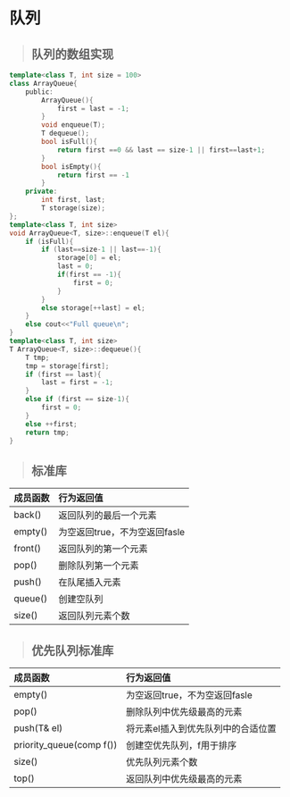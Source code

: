 # 队列
> ## 队列的数组实现
```c++
template<class T, int size = 100>
class ArrayQueue{
    public:
        ArrayQueue(){
            first = last = -1;
        }
        void enqueue(T);
        T dequeue();
        bool isFull(){
            return first ==0 && last == size-1 || first==last+1;
        }
        bool isEmpty(){
            return first == -1
        }
    private:
        int first, last;
        T storage(size);
};
template<class T, int size>
void ArrayQueue<T, size>::enqueue(T el){
    if (isFull){
        if (last==size-1 || last==-1){
            storage[0] = el;
            last = 0;
            if(first == -1){
                first = 0;
            }
        }
        else storage[++last] = el;
    }
    else cout<<"Full queue\n";
}
template<class T, int size>
T ArrayQueue<T, size>::dequeue(){
    T tmp;
    tmp = storage[first];
    if (first == last){
        last = first = -1;
    }
    else if (first == size-1){
        first = 0;
    }
    else ++first;
    return tmp;
}

```
> ## 标准库

|成员函数| 行为返回值|
| :------ | :------- | 
|back()|返回队列的最后一个元素|
|empty()|为空返回true，不为空返回fasle|
|front()|返回队列的第一个元素|
|pop()|删除队列第一个元素|
|push()|在队尾插入元素|
|queue()|创建空队列|
|size()|返回队列元素个数|

> ## 优先队列标准库

|成员函数| 行为返回值|
| :------ | :------- | 
|empty()|为空返回true，不为空返回fasle|
|pop()|删除队列中优先级最高的元素|
|push(T& el)|将元素el插入到优先队列中的合适位置|
|priority_queue(comp f())|创建空优先队列，f用于排序|
|size()|优先队列元素个数|
|top()|返回队列中优先级最高的元素|
